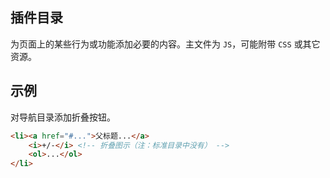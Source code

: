 ## 插件目录

为页面上的某些行为或功能添加必要的内容。主文件为 `JS`，可能附带 `CSS` 或其它资源。


## 示例

对导航目录添加折叠按钮。

```html
<li><a href="#...">父标题...</a>
    <i>+/-</i> <!-- 折叠图示（注：标准目录中没有） -->
    <ol>...</ol>
</li>
```
